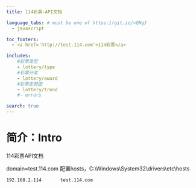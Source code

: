 ```yaml
---
title: 114彩票-API文档

language_tabs: # must be one of https://git.io/vQNgJ
  - javascript

toc_footers:
  - <a href='http://test.114.com'>114彩票</a>

includes:
    #彩票类型
    - lottery/type
    #彩票开奖
    - lottery/award
    #彩票走势图
    - lottery/trend
    #- errors

search: true
---
```


# 简介：Intro
114彩票API文档

<aside class="notice">
    domain=test.114.com
    配置hosts，C:\Windows\System32\drivers\etc\hosts
</aside>

```text
192.168.2.114       test.114.com
```

